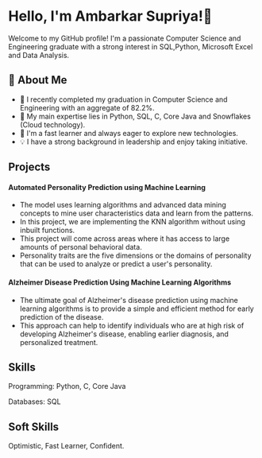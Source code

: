 
# Hello, I'm Ambarkar Supriya!👋

Welcome to my GitHub profile! I'm a passionate Computer Science and Engineering graduate with a strong interest in SQL,Python, Microsoft Excel and Data Analysis.
## 🚀 About Me

- 🔭 I recently completed my graduation in Computer Science and Engineering with an aggregate of 82.2%.
- 🚀 My main expertise lies in Python, SQL, C, Core Java and Snowflakes (Cloud technology).
- 🌟 I'm a fast learner and always eager to explore new technologies.
- 💡 I have a strong background in leadership and enjoy taking initiative. 


## Projects

#### Automated Personality Prediction using Machine Learning

- The model uses learning algorithms and advanced data mining concepts to mine user characteristics data and learn from the patterns. 
- In this project, we are implementing the KNN algorithm without using inbuilt functions. 
- This project will come across areas where it has access to large amounts of personal behavioral data. 
- Personality traits are the five dimensions or the domains of personality that can be used to analyze or predict a user's personality. 

#### Alzheimer Disease Prediction Using Machine Learning Algorithms

- The ultimate goal of Alzheimer's disease prediction using machine learning algorithms is to provide a simple and efficient method for early prediction of the disease. 
- This approach can help to identify individuals who are at high risk of developing Alzheimer's disease, enabling earlier diagnosis, and personalized treatment.


## Skills

Programming: Python, C, Core Java

Databases: SQL

## Soft Skills

Optimistic, Fast Learner, Confident.
